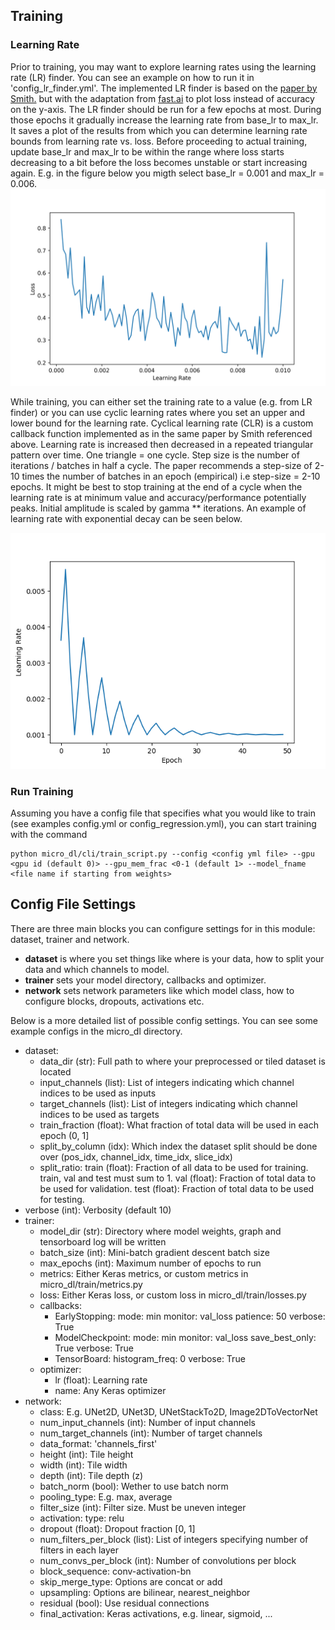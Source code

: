 ## Training

### Learning Rate
Prior to training, you may want to explore learning rates using the learning rate (LR) finder.
You can see an example on how to run it in 'config_lr_finder.yml'.
The implemented LR finder is based on the [paper by Smith.](https://arxiv.org/abs/1506.01186)
but with the adaptation from [fast.ai](http://www.fast.ai/) to plot loss instead of accuracy
on the y-axis.
The LR finder should be run for a few epochs at most. During those epochs it gradually increase
the learning rate from base_lr to max_lr.
It saves a plot of the results from which you can determine learning
rate bounds from learning rate vs. loss.
Before proceeding to actual training, update base_lr and max_lr to be within the range where
loss starts decreasing to a bit before the loss becomes unstable or start increasing again.
E.g. in the figure below you migth select base_lr = 0.001 and max_lr = 0.006.
![LR Finder](lr_finder_result.png?raw=true "Title")

While training, you can either set the training rate to a value (e.g. from LR finder)
or you can use cyclic learning rates where you set an upper and lower bound for the learning rate.
Cyclical learning rate (CLR) is a custom callback function implemented as in the same paper by Smith
referenced above.
Learning rate is increased then decreased in a repeated triangular
pattern over time. One triangle = one cycle.
Step size is the number of iterations / batches in half a cycle.
The paper recommends a step-size of 2-10 times the number of batches in
an epoch (empirical) i.e step-size = 2-10 epochs.
It might be best to stop training at the end of a cycle when the learning rate is
at minimum value and accuracy/performance potentially peaks.
Initial amplitude is scaled by gamma ** iterations. An example of learning rate with
exponential decay can be seen below.

![LR Finder](CLR.png?raw=true "Title")

### Run Training

Assuming you have a config file that specifies what you would like to train
(see examples config.yml or config_regression.yml), you can start training with the command
```buildoutcfg
python micro_dl/cli/train_script.py --config <config yml file> --gpu <gpu id (default 0)> --gpu_mem_frac <0-1 (default 1> --model_fname <file name if starting from weights>
```
## Config File Settings

There are three main blocks you can configure settings for in this module: dataset, trainer and network. 

* **dataset** is where you set things like where is your data, how to split your data and which channels to model.
* **trainer** sets your model directory, callbacks and optimizer.
* **network** sets network parameters like which model class, how to configure blocks, dropouts, activations etc.

Below is a more detailed list of possible config settings. You can see some example configs in the micro_dl directory.

* dataset:
    * data_dir (str): Full path to where your preprocessed or tiled dataset is located
    * input_channels (list): List of integers indicating which channel indices to be used as inputs
    * target_channels (list): List of integers indicating which channel indices to be used as targets
    * train_fraction (float): What fraction of total data will be used in each epoch (0, 1]
    * split_by_column (idx): Which index the dataset split should be done over (pos_idx, channel_idx, time_idx, slice_idx)
    * split_ratio:
        train (float): Fraction of all data to be used for training. train, val and test must sum to 1.
        val (float): Fraction of total data to be used for validation.
        test (float): Fraction of total data to be used for testing.
* verbose (int): Verbosity (default 10)
* trainer:
    * model_dir (str): Directory where model weights, graph and tensorboard log will be written
    * batch_size (int): Mini-batch gradient descent batch size
    * max_epochs (int): Maximum number of epochs to run
    * metrics: Either Keras metrics, or custom metrics in micro_dl/train/metrics.py
    * loss: Either Keras loss, or custom loss in micro_dl/train/losses.py
    * callbacks:
        * EarlyStopping:
            mode: min
            monitor: val_loss
            patience: 50
            verbose: True
        * ModelCheckpoint:
            mode: min
            monitor: val_loss
            save_best_only: True
            verbose: True
        * TensorBoard:
            histogram_freq: 0
            verbose: True
    * optimizer:
        * lr (float): Learning rate
        * name: Any Keras optimizer
* network:
    * class: E.g. UNet2D, UNet3D, UNetStackTo2D, Image2DToVectorNet
    * num_input_channels (int): Number of input channels
    * num_target_channels (int): Number of target channels
    * data_format: 'channels_first'
    * height (int): Tile height
    * width (int): Tile width
    * depth (int): Tile depth (z)
    * batch_norm (bool): Wether to use batch norm
    * pooling_type: E.g. max, average
    * filter_size (int): Filter size. Must be uneven integer
    * activation:
        type: relu
    * dropout (float): Dropout fraction [0, 1]
    * num_filters_per_block (list): List of integers specifying number of filters in each layer
    * num_convs_per_block (int): Number of convolutions per block
    * block_sequence: conv-activation-bn
    * skip_merge_type: Options are concat or add
    * upsampling: Options are bilinear, nearest_neighbor
    * residual (bool): Use residual connections
    * final_activation: Keras activations, e.g. linear, sigmoid, ...
